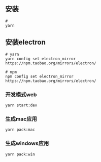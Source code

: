 ## 安装
```
# 
yarn
```

## 安装electron
```
# yarn 
yarn config set electron_mirror https://npm.taobao.org/mirrors/electron/

# npm
npm config set electron_mirror https://npm.taobao.org/mirrors/electron/

```

### 开发模式web
```
yarn start:dev
```

### 生成mac应用
```
yarn pack:mac
```

### 生成windows应用
```
yarn pack:win
```
